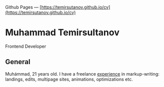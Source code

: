 Github Pages — [https://temirsutanov.github.io/cv](https://temirsutanov.github.io/cv)

# Muhammad Temirsultanov
Frontend Developer

## General
Muhámmad, 21 years old. I have a freelance [experience](https://freelance.habr.com/freelancers/muhammad) in markup-writing: landings, edits, multipage sites, animations, optimizations etc.
